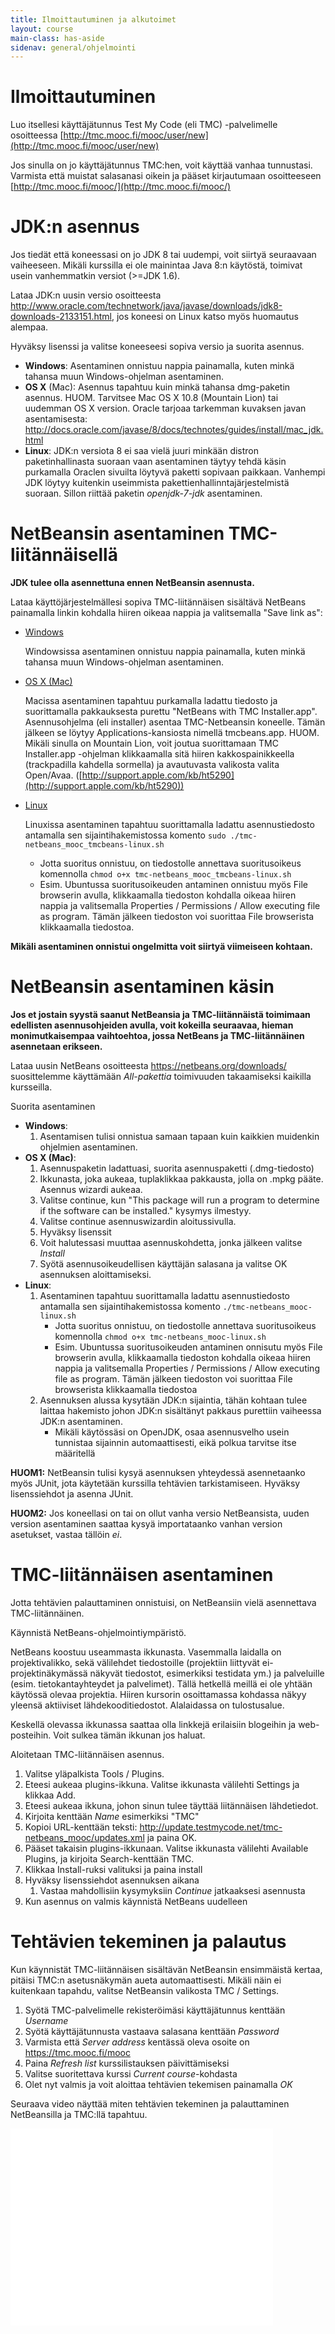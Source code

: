 ```yaml
---
title: Ilmoittautuminen ja alkutoimet
layout: course
main-class: has-aside
sidenav: general/ohjelmointi
---
```

# Ilmoittautuminen

Luo itsellesi käyttäjätunnus Test My Code (eli TMC) -palvelimelle osoitteessa [http://tmc.mooc.fi/mooc/user/new](http://tmc.mooc.fi/mooc/user/new)

Jos sinulla on jo käyttäjätunnus TMC:hen, voit käyttää vanhaa tunnustasi. Varmista että muistat salasanasi oikein ja pääset kirjautumaan osoitteeseen [http://tmc.mooc.fi/mooc/](http://tmc.mooc.fi/mooc/)

# JDK:n asennus
	
Jos tiedät että koneessasi on jo JDK 8 tai uudempi, voit siirtyä seuraavaan vaiheeseen. Mikäli kurssilla ei ole mainintaa Java 8:n käytöstä, toimivat usein vanhemmatkin versiot (>=JDK 1.6). 

Lataa JDK:n uusin versio osoitteesta <http://www.oracle.com/technetwork/java/javase/downloads/jdk8-downloads-2133151.html>, jos koneesi on Linux katso myös huomautus alempaa.

Hyväksy lisenssi ja valitse koneeseesi sopiva versio ja suorita asennus.

- **Windows**: Asentaminen onnistuu nappia painamalla, kuten minkä tahansa muun Windows-ohjelman asentaminen.
- **OS X** (Mac): Asennus tapahtuu kuin minkä tahansa dmg-paketin asennus. HUOM. Tarvitsee Mac OS X 10.8 (Mountain Lion) tai uudemman OS X version. Oracle tarjoaa tarkemman kuvaksen javan asentamisesta: <http://docs.oracle.com/javase/8/docs/technotes/guides/install/mac_jdk.html>
- **Linux**: JDK:n versiota 8 ei saa vielä juuri minkään distron paketinhallinasta suoraan vaan asentaminen täytyy tehdä käsin purkamalla Oraclen sivuilta löytyvä paketti sopivaan paikkaan.
	Vanhempi JDK löytyy kuitenkin useimmista pakettienhallinntajärjestelmistä suoraan. Sillon riittää paketin *openjdk-7-jdk* asentaminen.

# NetBeansin asentaminen TMC-liitännäisellä

**JDK tulee olla asennettuna ennen NetBeansin asennusta.**

Lataa käyttöjärjestelmällesi sopiva TMC-liitännäisen sisältävä NetBeans painamalla linkin kohdalla hiiren oikeaa nappia ja valitsemalla "Save link as":

- [Windows](http://update.testmycode.net/installers/tmc-netbeans_mooc/tmc-netbeans_mooc_tmcbeans-windows.exe)

	Windowsissa asentaminen onnistuu nappia painamalla, kuten minkä tahansa muun Windows-ohjelman asentaminen.
- [OS X (Mac)](http://update.testmycode.net/installers/tmc-netbeans_mooc/tmc-netbeans_mooc_tmcbeans-macosx.tgz) 

	Macissa asentaminen tapahtuu purkamalla ladattu tiedosto ja suorittamalla pakkauksesta purettu "NetBeans with TMC Installer.app". Asennusohjelma (eli installer) asentaa TMC-Netbeansin koneelle. Tämän jälkeen se löytyy Applications-kansiosta nimellä tmcbeans.app. HUOM. Mikäli sinulla on Mountain Lion, voit joutua suorittamaan TMC Installer.app -ohjelman klikkaamalla sitä hiiren kakkospainikkeella (trackpadilla kahdella sormella) ja avautuvasta valikosta valita Open/Avaa. ([http://support.apple.com/kb/ht5290](http://support.apple.com/kb/ht5290))
- [Linux](http://update.testmycode.net/installers/tmc-netbeans_mooc/tmc-netbeans_mooc_tmcbeans-linux.sh)
	
	Linuxissa asentaminen tapahtuu suorittamalla ladattu asennustiedosto antamalla sen sijaintihakemistossa komento `sudo ./tmc-netbeans_mooc_tmcbeans-linux.sh`

	- Jotta suoritus onnistuu, on tiedostolle annettava suoritusoikeus komennolla `chmod o+x tmc-netbeans_mooc_tmcbeans-linux.sh`
	- Esim. Ubuntussa suoritusoikeuden antaminen onnistuu myös File browserin avulla, klikkaamalla tiedoston kohdalla oikeaa hiiren nappia ja valitsemalla Properties / Permissions / Allow executing file as program. Tämän jälkeen tiedoston voi suorittaa File browserista klikkaamalla tiedostoa.

**Mikäli asentaminen onnistui ongelmitta voit siirtyä viimeiseen kohtaan.**

# NetBeansin asentaminen käsin

**Jos et jostain syystä saanut NetBeansia ja TMC-liitännäistä toimimaan edellisten asennusohjeiden avulla, voit kokeilla seuraavaa, hieman monimutkaisempaa vaihtoehtoa, jossa NetBeans ja TMC-liitännäinen asennetaan erikseen.**

Lataa uusin NetBeans osoitteesta <https://netbeans.org/downloads/> suosittelemme käyttämään *All-pakettia* toimivuuden takaamiseksi kaikilla kursseilla.

Suorita asentaminen

- **Windows**: 
	1. Asentamisen tulisi onnistua samaan tapaan kuin kaikkien muidenkin ohjelmien asentaminen.
- **OS X (Mac)**: 
	1. Asennuspaketin ladattuasi, suorita asennuspaketti (.dmg-tiedosto)
	2. Ikkunasta, joka aukeaa, tuplaklikkaa pakkausta, jolla on .mpkg pääte. Asennus wizardi aukeaa.
	3. Valitse continue, kun  "This package will run a program to determine if the software can be installed." kysymys ilmestyy.
	4. Valitse continue asennuswizardin aloitussivulla.
	5. Hyväksy lisenssit
	6. Voit halutessasi muuttaa asennuskohdetta, jonka jälkeen valitse *Install*
	7. Syötä asennusoikeudellisen käyttäjän salasana ja valitse OK asennuksen aloittamiseksi.
- **Linux**: 
	1. Asentaminen tapahtuu suorittamalla ladattu asennustiedosto antamalla sen sijaintihakemistossa komento `./tmc-netbeans_mooc-linux.sh`
		- Jotta suoritus onnistuu, on tiedostolle annettava suoritusoikeus komennolla `chmod o+x tmc-netbeans_mooc-linux.sh`
		- Esim. Ubuntussa suoritusoikeuden antaminen onnisutu myös File browserin avulla, klikkaamalla tiedoston kohdalla oikeaa hiiren nappia ja valitsemalla Properties / Permissions / Allow executing file as program. Tämän jälkeen tiedoston voi suorittaa File browserista klikkaamalla tiedostoa
	2. Asennuksen alussa kysytään JDK:n sijaintia, tähän kohtaan tulee laittaa hakemisto johon JDK:n sisältänyt pakkaus purettiin vaiheessa JDK:n asentaminen. 
		- Mikäli käytössäsi on OpenJDK, osaa asennusvelho usein tunnistaa sijainnin automaattisesti, eikä polkua tarvitse itse määritellä

**HUOM1:** NetBeansin tulisi kysyä asennuksen yhteydessä asennetaanko myös JUnit, jota käytetään kurssilla tehtävien tarkistamiseen. Hyväksy lisenssiehdot ja asenna JUnit.

**HUOM2:** Jos koneellasi on tai on ollut vanha versio NetBeansista, uuden version asentaminen saattaa kysyä importataanko vanhan version asetukset, vastaa tällöin *ei*.

# TMC-liitännäisen asentaminen

Jotta tehtävien palauttaminen onnistuisi, on NetBeansiin vielä asennettava TMC-liitännäinen.

Käynnistä NetBeans-ohjelmointiympäristö.

NetBeans koostuu useammasta ikkunasta. Vasemmalla laidalla on projektivalikko, sekä välilehdet tiedostoille (projektiin liittyvät ei-projektinäkymässä näkyvät tiedostot, esimerkiksi testidata ym.) ja palveluille (esim. tietokantayhteydet ja palvelimet). Tällä hetkellä meillä ei ole yhtään käytössä olevaa projektia. Hiiren kursorin osoittamassa kohdassa näkyy yleensä aktiiviset lähdekooditiedostot. Alalaidassa on tulostusalue.

Keskellä olevassa ikkunassa saattaa olla linkkejä erilaisiin blogeihin ja web-posteihin. Voit sulkea tämän ikkunan jos haluat.

Aloitetaan TMC-liitännäisen asennus. 

1. Valitse yläpalkista Tools / Plugins.
2. Eteesi aukeaa plugins-ikkuna. Valitse ikkunasta välilehti Settings ja klikkaa Add.
3. Eteesi aukeaa ikkuna, johon sinun tulee täyttää liitännäisen lähdetiedot.
4. Kirjoita kenttään *Name* esimerkiksi "TMC"
5. Kopioi URL-kenttään teksti: <http://update.testmycode.net/tmc-netbeans_mooc/updates.xml> ja paina OK.
6. Pääset takaisin plugins-ikkunaan. Valitse ikkunasta välilehti Available Plugins, ja kirjoita Search-kenttään TMC.
7. Klikkaa Install-ruksi valituksi ja paina install
8. Hyväksy lisenssiehdot asennuksen aikana
	1. Vastaa mahdollisiin kysymyksiin *Continue* jatkaaksesi asennusta
9. Kun asennus on valmis käynnistä NetBeans uudelleen

# Tehtävien tekeminen ja palautus

Kun käynnistät TMC-liitännäisen sisältävän NetBeansin ensimmäistä kertaa, pitäisi TMC:n asetusnäkymän aueta automaattisesti. Mikäli näin ei kuitenkaan tapahdu, valitse NetBeansin valikosta TMC / Settings.

1. Syötä TMC-palvelimelle rekisteröimäsi käyttäjätunnus kenttään *Username*
2. Syötä käyttäjätunnusta vastaava salasana kenttään *Password*
3. Varmista että *Server address* kentässä oleva osoite on <https://tmc.mooc.fi/mooc>
4. Paina *Refresh list* kurssilistauksen päivittämiseksi
5. Valitse suoritettava kurssi *Current course*-kohdasta
6. Olet nyt valmis ja voit aloittaa tehtävien tekemisen painamalla *OK*

Seuraava video näyttää miten tehtävien tekeminen ja palauttaminen NetBeansilla ja TMC:llä tapahtuu.

<iframe width="420" height="315" src="//www.youtube.com/embed/sQYq2LISMRU" frameborder="0" allowfullscreen></iframe>
